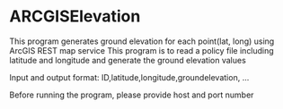 # ARCGISElevation
This program generates ground elevation for each point(lat, long) using ArcGIS REST map service 
This program is to read a policy file including latitude and longitude and generate the ground elevation values

Input and output format: ID,latitude,longitude,groundelevation, ...

Before running the program, please provide host and port number


